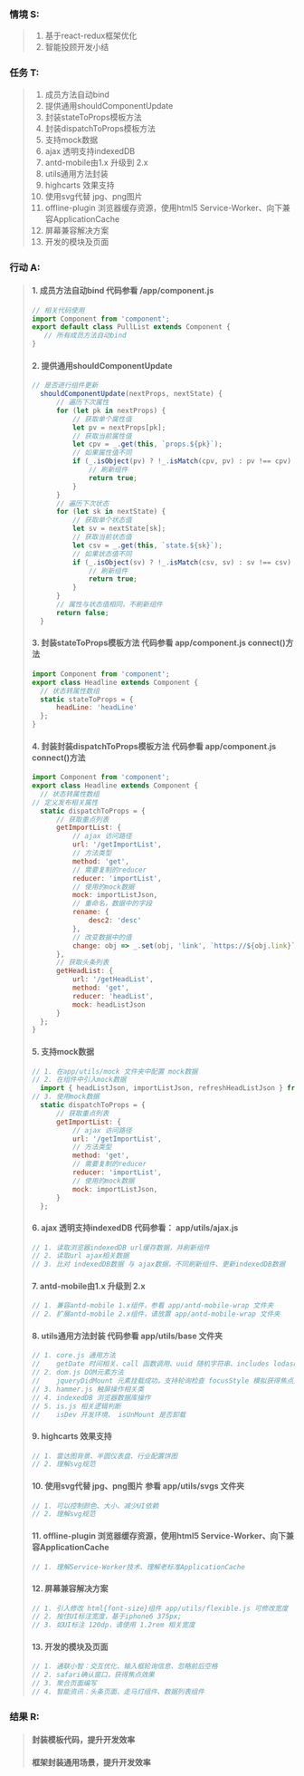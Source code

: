 ### 情境 S:
> 1. 基于react-redux框架优化
> 2. 智能投顾开发小结
### 任务 T:  
> 1. 成员方法自动bind
> 2. 提供通用shouldComponentUpdate
> 3. 封装stateToProps模板方法
> 4. 封装dispatchToProps模板方法
> 5. 支持mock数据
> 6. ajax 透明支持indexedDB
> 7. antd-mobile由1.x 升级到 2.x
> 8. utils通用方法封装
> 9. highcarts 效果支持
> 10. 使用svg代替 jpg、png图片
> 11. offline-plugin 浏览器缓存资源，使用html5 Service-Worker、向下兼容ApplicationCache
> 12. 屏幕兼容解决方案
> 13. 开发的模块及页面
### 行动 A: 
> #### 1. 成员方法自动bind 代码参看 /app/component.js
>```javascript
> // 相关代码使用
> import Component from 'component';
> export default class PullList extends Component { 
>    // 所有成员方法自动bind
> }
>```
> #### 2. 提供通用shouldComponentUpdate
>```javascript
>// 是否进行组件更新
>	shouldComponentUpdate(nextProps, nextState) {
>		// 遍历下次属性
>		for (let pk in nextProps) {
>			// 获取单个属性值
>			let pv = nextProps[pk];
>			// 获取当前属性值
>			let cpv = _.get(this, `props.${pk}`);
>			// 如果属性值不同
>			if (_.isObject(pv) ? !_.isMatch(cpv, pv) : pv !== cpv) {
>				// 刷新组件
>				return true;
>			}
>		}
>		// 遍历下次状态
>		for (let sk in nextState) {
>			// 获取单个状态值
>			let sv = nextState[sk];
>			// 获取当前状态值
>			let csv = _.get(this, `state.${sk}`);
>			// 如果状态值不同
>			if (_.isObject(sv) ? !_.isMatch(csv, sv) : sv !== csv) {
>				// 刷新组件
>				return true;
>			}
>		}
>		// 属性与状态值相同，不刷新组件
>		return false;
>	}
>```
> #### 3. 封装stateToProps模板方法 代码参看 app/component.js connect()方法
>```javascript
>import Component from 'component';
>export class Headline extends Component {
>	// 状态转属性数组
>	static stateToProps = {
>		headLine: 'headLine'
>	};
>}
>```
> #### 4. 封装封装dispatchToProps模板方法 代码参看 app/component.js connect()方法
>```javascript
>import Component from 'component';
>export class Headline extends Component {
>	// 状态转属性数组
>// 定义发布相关属性
>	static dispatchToProps = {
>		// 获取重点列表
>		getImportList: {
>			// ajax 访问路径
>			url: '/getImportList',
>			// 方法类型
>			method: 'get',
>			// 需要复制的reducer
>			reducer: 'importList',
>			// 使用的mock数据
>			mock: importListJson,
>			// 重命名，数据中的字段
>			rename: {
>				desc2: 'desc'
>			},
>			// 改变数据中的值
>			change: obj => _.set(obj, 'link', `https://${obj.link}`)
>		},
>		// 获取头条列表
>		getHeadList: {
>			url: '/getHeadList',
>			method: 'get',
>			reducer: 'headList',
>			mock: headListJson
>		}
>	};
>}
>```
> #### 5. 支持mock数据
>```javascript
> // 1. 在app/utils/mock 文件夹中配置 mock数据
> // 2. 在组件中引入mock数据
>	import { headListJson, importListJson, refreshHeadListJson } from 'utils/mock';
> // 3. 使用mock数据
>	static dispatchToProps = {
>		// 获取重点列表
>		getImportList: {
>			// ajax 访问路径
>			url: '/getImportList',
>			// 方法类型
>			method: 'get',
>			// 需要复制的reducer
>			reducer: 'importList',
>			// 使用的mock数据
>			mock: importListJson,
>		}
>	};
>```
> #### 6. ajax 透明支持indexedDB 代码参看： app/utils/ajax.js
>```javascript
> // 1. 读取浏览器indexedDB url缓存数据，并刷新组件
> // 2. 读取url ajax相关数据
> // 3. 比对 indexedDB数据 与 ajax数据，不同刷新组件、更新indexedDB数据
>```
> #### 7. antd-mobile由1.x 升级到 2.x
>```javascript
> // 1. 兼容antd-mobile 1.x组件，参看 app/antd-mobile-wrap 文件夹
> // 2. 扩展antd-mobile 2.x组件，请放置 app/antd-mobile-wrap 文件夹
>```
> #### 8. utils通用方法封装 代码参看 app/utils/base 文件夹
>```javascript
> // 1. core.js 通用方法
> //    getDate 时间相关、call 函数调用、uuid 随机字符串、includes lodash扩展方法、override 扩展现有方法、attrRename 属性重命名
> // 2. dom.js DOM元素方法
> //    jqueryDidMount 元素挂载成功，支持轮询检查 focusStyle 模拟获得焦点效果
> // 3. hammer.js 触屏操作相关类
> // 4. indexedDB 浏览器数据库操作
> // 5. is.js 相关逻辑判断
> //    isDev 开发环境、 isUnMount 是否卸载
>```
> #### 9. highcarts 效果支持
>```javascript
> // 1. 雷达图背景、半圆仪表盘、行业配置饼图
> // 2. 理解svg规范
>```
> #### 10. 使用svg代替 jpg、png图片 参看 app/utils/svgs 文件夹
>```javascript
> // 1. 可以控制颜色、大小、减少UI依赖
> // 2. 理解svg规范
>```
> #### 11. offline-plugin 浏览器缓存资源，使用html5 Service-Worker、向下兼容ApplicationCache
>```javascript
> // 1. 理解Service-Worker技术、理解老标准ApplicationCache
>```
> #### 12. 屏幕兼容解决方案
>```javascript
> // 1. 引入修改 html{font-size}组件 app/utils/flexible.js 可修改宽度
> // 2. 按住UI标注宽度，基于iphone6 375px;
> // 3. 如UI标注 120dp，请使用 1.2rem 相关宽度
>```
> #### 13. 开发的模块及页面
>```javascript
> // 1. 通联小智：交互优化、输入框轮询信息、忽略前后空格
> // 2. safari确认窗口，获得焦点效果
> // 3. 聚合页面编写
> // 4. 智能资讯：头条页面、走马灯组件、数据列表组件
>```
### 结果 R:
> #### 封装模板代码，提升开发效率
> #### 框架封装通用场景，提升开发效率
